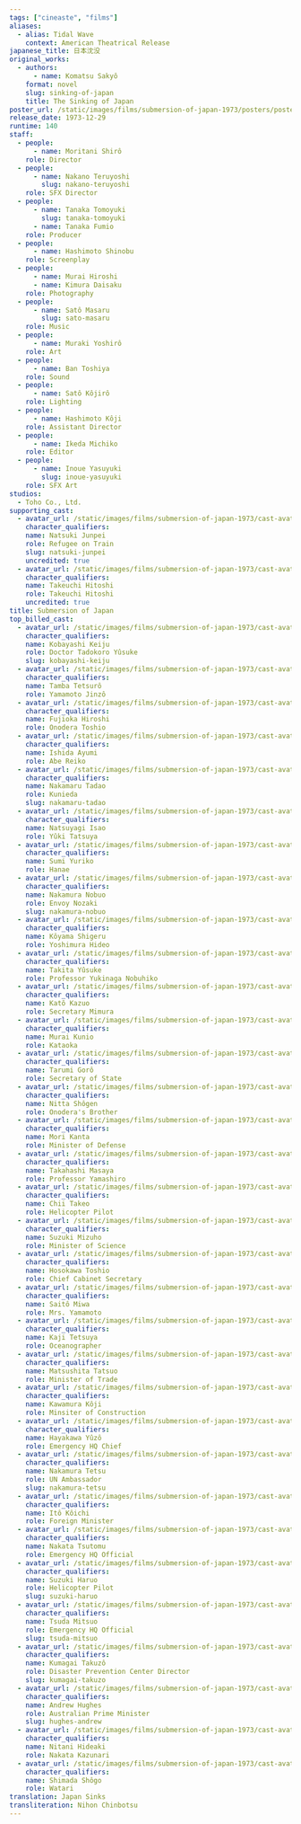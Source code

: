 ```yaml
---
tags: ["cineaste", "films"]
aliases:
  - alias: Tidal Wave
    context: American Theatrical Release
japanese_title: 日本沈没
original_works:
  - authors:
      - name: Komatsu Sakyô
    format: novel
    slug: sinking-of-japan
    title: The Sinking of Japan
poster_url: /static/images/films/submersion-of-japan-1973/posters/poster.jpg
release_date: 1973-12-29
runtime: 140
staff:
  - people:
      - name: Moritani Shirô
    role: Director
  - people:
      - name: Nakano Teruyoshi
        slug: nakano-teruyoshi
    role: SFX Director
  - people:
      - name: Tanaka Tomoyuki
        slug: tanaka-tomoyuki
      - name: Tanaka Fumio
    role: Producer
  - people:
      - name: Hashimoto Shinobu
    role: Screenplay
  - people:
      - name: Murai Hiroshi
      - name: Kimura Daisaku
    role: Photography
  - people:
      - name: Satô Masaru
        slug: sato-masaru
    role: Music
  - people:
      - name: Muraki Yoshirô
    role: Art
  - people:
      - name: Ban Toshiya
    role: Sound
  - people:
      - name: Satô Kôjirô
    role: Lighting
  - people:
      - name: Hashimoto Kôji
    role: Assistant Director
  - people:
      - name: Ikeda Michiko
    role: Editor
  - people:
      - name: Inoue Yasuyuki
        slug: inoue-yasuyuki
    role: SFX Art
studios:
  - Toho Co., Ltd.
supporting_cast:
  - avatar_url: /static/images/films/submersion-of-japan-1973/cast-avatars/junpei-natsuki-0.jpg
    character_qualifiers:
    name: Natsuki Junpei
    role: Refugee on Train
    slug: natsuki-junpei
    uncredited: true
  - avatar_url: /static/images/films/submersion-of-japan-1973/cast-avatars/hitoshi-takeuchi-0.jpg
    character_qualifiers:
    name: Takeuchi Hitoshi
    role: Takeuchi Hitoshi
    uncredited: true
title: Submersion of Japan
top_billed_cast:
  - avatar_url: /static/images/films/submersion-of-japan-1973/cast-avatars/keiju-kobayashi-0.jpg
    character_qualifiers:
    name: Kobayashi Keiju
    role: Doctor Tadokoro Yûsuke
    slug: kobayashi-keiju
  - avatar_url: /static/images/films/submersion-of-japan-1973/cast-avatars/tetsuro-tamba-0.jpg
    character_qualifiers:
    name: Tamba Tetsurô
    role: Yamamoto Jinzô
  - avatar_url: /static/images/films/submersion-of-japan-1973/cast-avatars/hiroshi-fujioka-0.jpg
    character_qualifiers:
    name: Fujioka Hiroshi
    role: Onodera Toshio
  - avatar_url: /static/images/films/submersion-of-japan-1973/cast-avatars/ayumi-ishida-0.jpg
    character_qualifiers:
    name: Ishida Ayumi
    role: Abe Reiko
  - avatar_url: /static/images/films/submersion-of-japan-1973/cast-avatars/tadao-nakamaru-0.jpg
    character_qualifiers:
    name: Nakamaru Tadao
    role: Kunieda
    slug: nakamaru-tadao
  - avatar_url: /static/images/films/submersion-of-japan-1973/cast-avatars/isao-natsuyagi-0.jpg
    character_qualifiers:
    name: Natsuyagi Isao
    role: Yûki Tatsuya
  - avatar_url: /static/images/films/submersion-of-japan-1973/cast-avatars/yuriko-sumi-0.jpg
    character_qualifiers:
    name: Sumi Yuriko
    role: Hanae
  - avatar_url: /static/images/films/submersion-of-japan-1973/cast-avatars/nobuo-nakamura-0.jpg
    character_qualifiers:
    name: Nakamura Nobuo
    role: Envoy Nozaki
    slug: nakamura-nobuo
  - avatar_url: /static/images/films/submersion-of-japan-1973/cast-avatars/shigeru-koyama-0.jpg
    character_qualifiers:
    name: Kôyama Shigeru
    role: Yoshimura Hideo
  - avatar_url: /static/images/films/submersion-of-japan-1973/cast-avatars/yusuke-takita-0.jpg
    character_qualifiers:
    name: Takita Yûsuke
    role: Professor Yukinaga Nobuhiko
  - avatar_url: /static/images/films/submersion-of-japan-1973/cast-avatars/kazuo-kato-0.jpg
    character_qualifiers:
    name: Katô Kazuo
    role: Secretary Mimura
  - avatar_url: /static/images/films/submersion-of-japan-1973/cast-avatars/kunio-murai-0.jpg
    character_qualifiers:
    name: Murai Kunio
    role: Kataoka
  - avatar_url: /static/images/films/submersion-of-japan-1973/cast-avatars/goro-tarumi-0.jpg
    character_qualifiers:
    name: Tarumi Gorô
    role: Secretary of State
  - avatar_url: /static/images/films/submersion-of-japan-1973/cast-avatars/shogen-nitta-0.jpg
    character_qualifiers:
    name: Nitta Shôgen
    role: Onodera's Brother
  - avatar_url: /static/images/films/submersion-of-japan-1973/cast-avatars/kanta-mori-0.jpg
    character_qualifiers:
    name: Mori Kanta
    role: Minister of Defense
  - avatar_url: /static/images/films/submersion-of-japan-1973/cast-avatars/masaya-takahashi-0.jpg
    character_qualifiers:
    name: Takahashi Masaya
    role: Professor Yamashiro
  - avatar_url: /static/images/films/submersion-of-japan-1973/cast-avatars/takeo-chii-0.jpg
    character_qualifiers:
    name: Chii Takeo
    role: Helicopter Pilot
  - avatar_url: /static/images/films/submersion-of-japan-1973/cast-avatars/mizuho-suzuki-0.jpg
    character_qualifiers:
    name: Suzuki Mizuho
    role: Minister of Science
  - avatar_url: /static/images/films/submersion-of-japan-1973/cast-avatars/toshio-hosokawa-0.jpg
    character_qualifiers:
    name: Hosokawa Toshio
    role: Chief Cabinet Secretary
  - avatar_url: /static/images/films/submersion-of-japan-1973/cast-avatars/miwa-saito-0.jpg
    character_qualifiers:
    name: Saitô Miwa
    role: Mrs. Yamamoto
  - avatar_url: /static/images/films/submersion-of-japan-1973/cast-avatars/tetsuya-kaji-0.jpg
    character_qualifiers:
    name: Kaji Tetsuya
    role: Oceanographer
  - avatar_url: /static/images/films/submersion-of-japan-1973/cast-avatars/tatsuo-matsushita-0.jpg
    character_qualifiers:
    name: Matsushita Tatsuo
    role: Minister of Trade
  - avatar_url: /static/images/films/submersion-of-japan-1973/cast-avatars/koji-kawamura-0.jpg
    character_qualifiers:
    name: Kawamura Kôji
    role: Minsiter of Construction
  - avatar_url: /static/images/films/submersion-of-japan-1973/cast-avatars/yuzo-hayakawa-0.jpg
    character_qualifiers:
    name: Hayakawa Yûzô
    role: Emergency HQ Chief
  - avatar_url: /static/images/films/submersion-of-japan-1973/cast-avatars/tetsu-nakamura-0.jpg
    character_qualifiers:
    name: Nakamura Tetsu
    role: UN Ambassador
    slug: nakamura-tetsu
  - avatar_url: /static/images/films/submersion-of-japan-1973/cast-avatars/koichi-ito-0.jpg
    character_qualifiers:
    name: Itô Kôichi
    role: Foreign Minister
  - avatar_url: /static/images/films/submersion-of-japan-1973/cast-avatars/tsutomu-nakata-0.jpg
    character_qualifiers:
    name: Nakata Tsutomu
    role: Emergency HQ Official
  - avatar_url: /static/images/films/submersion-of-japan-1973/cast-avatars/haruo-suzuki-0.jpg
    character_qualifiers:
    name: Suzuki Haruo
    role: Helicopter Pilot
    slug: suzuki-haruo
  - avatar_url: /static/images/films/submersion-of-japan-1973/cast-avatars/mitsuo-tsuda-0.jpg
    character_qualifiers:
    name: Tsuda Mitsuo
    role: Emergency HQ Official
    slug: tsuda-mitsuo
  - avatar_url: /static/images/films/submersion-of-japan-1973/cast-avatars/takuzo-kumagai-0.jpg
    character_qualifiers:
    name: Kumagai Takuzô
    role: Disaster Prevention Center Director
    slug: kumagai-takuzo
  - avatar_url: /static/images/films/submersion-of-japan-1973/cast-avatars/andrew-hughes-0.jpg
    character_qualifiers:
    name: Andrew Hughes
    role: Australian Prime Minister
    slug: hughes-andrew
  - avatar_url: /static/images/films/submersion-of-japan-1973/cast-avatars/hideaki-nitani-0.jpg
    character_qualifiers:
    name: Nitani Hideaki
    role: Nakata Kazunari
  - avatar_url: /static/images/films/submersion-of-japan-1973/cast-avatars/shogo-shimada-0.jpg
    character_qualifiers:
    name: Shimada Shôgo
    role: Watari
translation: Japan Sinks
transliteration: Nihon Chinbotsu
---
```

